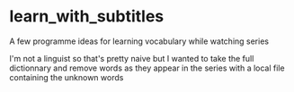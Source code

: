 # learn_with_subtitles
A few programme ideas for learning vocabulary while watching series

I'm not a linguist so that's pretty naive but I wanted to take the full dictionnary and remove words as they appear in the series with a local file containing the unknown words 
